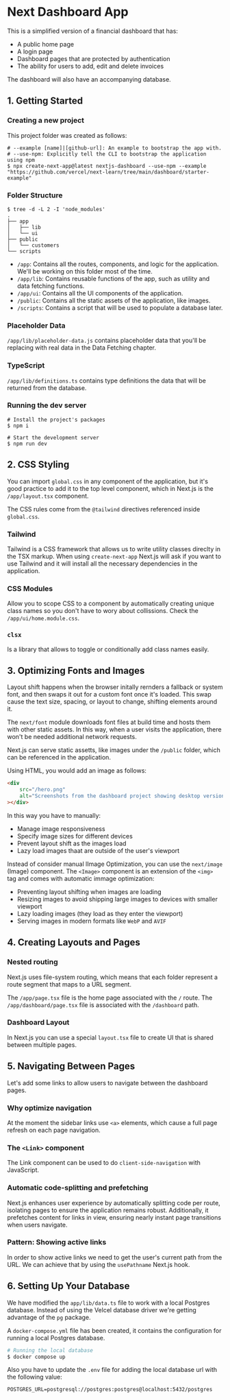 # Next Dashboard App
This is a simplified version of a financial dashboard that has:
- A public home page
- A login page
- Dashboard pages that are protected by authentication
- The ability for users to add, edit and delete invoices

The dashboard will also have an accompanying database.

## 1. Getting Started
### Creating a new project
This project folder was created as follows:
```
# --example [name]|[github-url]: An example to bootstrap the app with.
# --use-npm: Explicitly tell the CLI to bootstrap the application using npm
$ npx create-next-app@latest nextjs-dashboard --use-npm --example "https://github.com/vercel/next-learn/tree/main/dashboard/starter-example"

```

### Folder Structure
```
$ tree -d -L 2 -I 'node_modules'
.
├── app
│   ├── lib
│   └── ui
├── public
│   └── customers
└── scripts

```
- `/app`: Contains all the routes, components, and logic for the application. We'll be working on
this folder most of the time.
- `/app/lib`: Contains reusable functions of the app, such as utility and data fetching functions.
- `/app/ui`: Contains all the UI components of the application.
- `/public`: Contains all the static assets of the application, like images.
- `/scripts`: Contains a script that will be used to populate a database later.

### Placeholder Data
`/app/lib/placeholder-data.js` contains placeholder data that you'll be replacing with real data in
the Data Fetching chapter.

### TypeScript
`/app/lib/definitions.ts` contains type definitions the data that will be returned from the
database.

### Running the dev server
```
# Install the project's packages
$ npm i

# Start the development server
$ npm run dev

```

## 2. CSS Styling
You can import `global.css` in any component of the application, but it's good practice to add it
to the top level component, which in Next.js is the `/app/layout.tsx` component.

The CSS rules come from the `@tailwind` directives referenced inside `global.css`.

### Tailwind
Tailwind is a CSS framework that allows us to write utility classes direclty in the TSX markup.
When using `create-next-app` Next.js will ask if you want to use Tailwind and it will install all
the necessary dependencies in the application.

### CSS Modules
Allow you to scope CSS to a component by automatically creating unique class names so you don't
have to wory about collissions. Check the `/app/ui/home.module.css`.

### `clsx`
Is a library that allows to toggle or conditionally add class names easily.

## 3. Optimizing Fonts and Images
Layout shift happens when the browser initally rernders a fallback or system font, and then swaps it
out for a custom font once it's loaded. This swap cause the text size, spacing, or layout to change,
shifting elements around it.

The `next/font` module downloads font files at build time and hosts them with other static assets.
In this way, when a user visits the application, there won't be needed additional  network requests.

Next.js can serve static assetts, like images under the `/public` folder, which can be referenced in
the application.

Using HTML, you would add an image as follows:
```html
<div
    src="/hero.png"
    alt="Screenshots from the dashboard project showing desktop version"
></div>

```

In this way you have to manually:
- Manage image responsiveness
- Specify image sizes for different devices
- Prevent layout shift as the images load
- Lazy load images thaat are outside of the user's viewport

Instead of consider manual lImage Optimization, you can use the `next/image` (Image) component. The
`<Image>` component is an extension of the `<img>` tag and comes with automatic immage optimization:
- Preventing layout shifting when images are loading
- Resizing images to avoid shipping large images to devices with smaller viewport
- Lazy loading images (they load as they enter the viewport)
- Serving images in modern formats like `WebP` and `AVIF`

## 4. Creating Layouts and Pages

### Nested routing
Next.js uses file-system routing, which means that each folder represent a route segment that maps
to a URL segment.

The `/app/page.tsx` file is the home page associated with the `/` route. The
`/app/dashboard/page.tsx` file is associated with the `/dashboard` path.

### Dashboard Layout
In Next.js you can use a special `layout.tsx` file to create UI that is shared between multiple
pages.

## 5. Navigating Between Pages
Let's add some links to allow users to navigate between the dashboard pages.

### Why optimize navigation
At the moment the sidebar links use `<a>` elements, which cause a full page refresh on each page
navigation.

### The `<Link>` component
The Link component can be used to do `client-side-navigation` with JavaScript.

### Automatic code-splitting and prefetching
Next.js enhances user experience by automatically splitting code per route, isolating pages to
ensure the application remains robust. Additionally, it prefetches content for links in view,
ensuring nearly instant page transitions when users navigate.

### Pattern: Showing active links
In order to show active links we need to get the user's current path from the URL. We can achieve
that by using the `usePathname` Next.js hook.


## 6. Setting Up Your Database
We have modified the `app/lib/data.ts` file to work with a local Postgres database. Instead of using
the Velcel database driver we're getting advantage of the `pg` package.

A `docker-compose.yml` file has been created, it contains the configuration for running a local
Postgres database.
```sh
# Running the local database
$ docker compose up

```

Also you have to update the `.env` file for adding the local database url with the following value:
```
POSTGRES_URL=postgresql://postgres:postgres@localhost:5432/postgres

```
